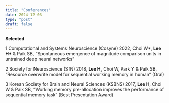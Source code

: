 ```yaml
---
title: "Conferences"
date: 2024-12-03
type: "post"
draft: false
---
```


**Selected**

1	Computational and Systems Neuroscience (Cosyne) 2022, Choi W*, __Lee H*__ & Paik SB,
“Spontaneous emergence of magnitude comparison units in untrained deep neural networks”

2	Society for Neuroscience (SfN) 2018, __Lee H__, Choi W, Park Y & Paik SB,
“Resource overwrite model for sequential working memory in human” (Oral)

3	Korean Society for Brain and Neural Sciences (KSBNS) 2017, __Lee H__, Choi W & Paik SB,
“Working memory pre-allocation improves the performance of sequential memory task” (Best Presentation Award)

